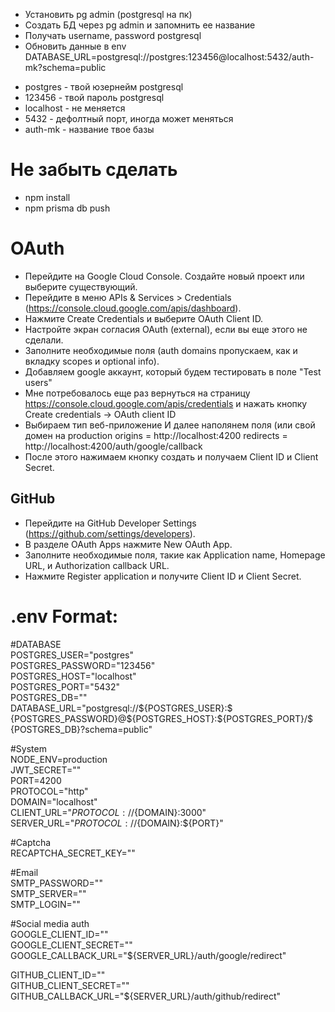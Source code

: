 - Установить pg admin (postgresql на пк)
- Создать БД через pg admin и запомнить ее название
- Получать username, password postgresql
- Обновить данные в env
  DATABASE_URL=postgresql://postgres:123456@localhost:5432/auth-mk?schema=public

<ul>
  <li>postgres - твой юзернейм postgresql</li>
  <li>123456 - твой пароль postgresql</li>
  <li>localhost - не меняется</li>
  <li>5432 - дефолтный порт, иногда может меняться
</li>
  <li>auth-mk - название твое базы</li>
</ul>

<h1>Не забыть сделать</h1>
<ul>
  <li>npm install</li>
  <li>npm prisma db push</li>
</ul>

<h1>OAuth</h1>

- Перейдите на Google Cloud Console.
  Создайте новый проект или выберите существующий.
- Перейдите в меню APIs & Services > Credentials (https://console.cloud.google.com/apis/dashboard).
- Нажмите Create Credentials и выберите OAuth Client ID.
- Настройте экран согласия OAuth (external), если вы еще этого не сделали.
- Заполните необходимые поля (auth domains пропускаем, как и вкладку scopes и optional info).
- Добавляем google аккаунт, который будем тестировать в поле "Test users"
- Мне потребовалось еще раз вернуться на страницу https://console.cloud.google.com/apis/credentials и нажать кнопку Create credentials -> OAuth client ID
- Выбираем тип веб-приложение
  И далее наполянем поля (или свой домен на production origins = http://localhost:4200
  redirects = http://localhost:4200/auth/google/callback
- После этого нажимаем кнопку создать и получаем Client ID и Client Secret.

<h2>GitHub</h2>

- Перейдите на GitHub Developer Settings (https://github.com/settings/developers).
- В разделе OAuth Apps нажмите New OAuth App.
- Заполните необходимые поля, такие как Application name, Homepage URL, и Authorization callback URL.
- Нажмите Register application и получите Client ID и Client Secret.

<h1>.env Format:</h2>
#DATABASE <br />
POSTGRES_USER="postgres"<br />
POSTGRES_PASSWORD="123456"<br />
POSTGRES_HOST="localhost"<br />
POSTGRES_PORT="5432"<br />
POSTGRES_DB=""<br />
DATABASE_URL="postgresql://${POSTGRES_USER}:$<br />{POSTGRES_PASSWORD}@${POSTGRES_HOST}:${POSTGRES_PORT}/$<br />{POSTGRES_DB}?schema=public"<br />

#System<br />
NODE_ENV=production<br />
JWT_SECRET=""<br />
PORT=4200<br />
PROTOCOL="http"<br />
DOMAIN="localhost"<br />
CLIENT_URL="${PROTOCOL}://${DOMAIN}:3000"<br />
SERVER_URL="${PROTOCOL}://${DOMAIN}:${PORT}"<br />

#Captcha<br />
RECAPTCHA_SECRET_KEY=""<br />

#Email<br />
SMTP_PASSWORD=""<br />
SMTP_SERVER=""<br />
SMTP_LOGIN=""<br />

#Social media auth<br />
GOOGLE_CLIENT_ID=""<br />
GOOGLE_CLIENT_SECRET=""<br />
GOOGLE_CALLBACK_URL="${SERVER_URL}/auth/google/redirect"<br />

GITHUB_CLIENT_ID=""<br />
GITHUB_CLIENT_SECRET=""<br />
GITHUB_CALLBACK_URL="${SERVER_URL}/auth/github/redirect"<br />

